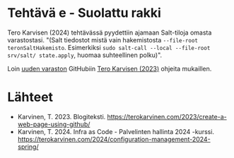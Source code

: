 # Tehtävä e - Suolattu rakki
Tero Karvisen (2024) tehtävässä pyydettiin ajamaan Salt-tiloja omasta varastostasi. "(Salt tiedostot mistä vain hakemistosta `--file-root teronSaltHakemisto`. Esimerkiksi `sudo salt-call --local --file-root srv/salt/ state.apply`, huomaa suhteellinen polku)".

Loin [uuden varaston](https://github.com/leksu70/2024k-ph-vko3-teht-e) GitHubiin [Tero Karvisen (2023)](https://terokarvinen.com/2023/create-a-web-page-using-github/) ohjeita mukaillen.


# Lähteet
  * Karvinen, T. 2023. Blogiteksti. https://terokarvinen.com/2023/create-a-web-page-using-github/
  * Karvinen, T. 2024. Infra as Code - Palvelinten hallinta 2024 -kurssi. https://terokarvinen.com/2024/configuration-management-2024-spring/
